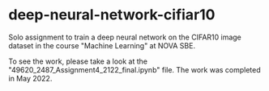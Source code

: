 # deep-neural-network-cifiar10
Solo assignment to train a deep neural network on the CIFAR10 image dataset in the course "Machine Learning" at NOVA SBE.

To see the work, please take a look at the "49620_2487_Assignment4_2122_final.ipynb" file. The work was completed in May 2022. 

